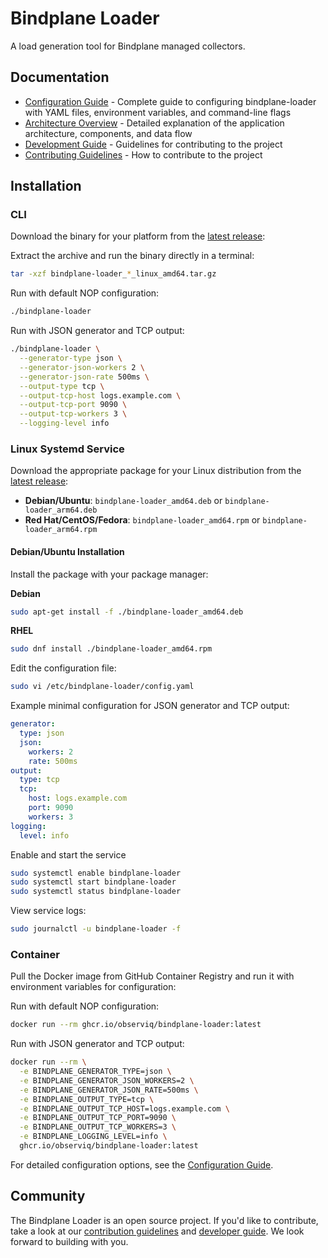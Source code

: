 # Bindplane Loader

A load generation tool for Bindplane managed collectors.

## Documentation

- [Configuration Guide](/docs/configuration.md) - Complete guide to configuring bindplane-loader with YAML files, environment variables, and command-line flags
- [Architecture Overview](/docs/architecture.md) - Detailed explanation of the application architecture, components, and data flow
- [Development Guide](/docs/development.md) - Guidelines for contributing to the project
- [Contributing Guidelines](/docs/CONTRIBUTING.md) - How to contribute to the project

## Installation

### CLI

Download the binary for your platform from the [latest release](https://github.com/observiq/bindplane-loader/releases/latest):

Extract the archive and run the binary directly in a terminal:

```bash
tar -xzf bindplane-loader_*_linux_amd64.tar.gz
```

Run with default NOP configuration:

```bash
./bindplane-loader
```

Run with JSON generator and TCP output:

```bash
./bindplane-loader \
  --generator-type json \
  --generator-json-workers 2 \
  --generator-json-rate 500ms \
  --output-type tcp \
  --output-tcp-host logs.example.com \
  --output-tcp-port 9090 \
  --output-tcp-workers 3 \
  --logging-level info
```

### Linux Systemd Service

Download the appropriate package for your Linux distribution from the [latest release](https://github.com/observiq/bindplane-loader/releases/latest):

- **Debian/Ubuntu**: `bindplane-loader_amd64.deb` or `bindplane-loader_arm64.deb`
- **Red Hat/CentOS/Fedora**: `bindplane-loader_amd64.rpm` or `bindplane-loader_arm64.rpm`

#### Debian/Ubuntu Installation

Install the package with your package manager:

**Debian**

```bash
sudo apt-get install -f ./bindplane-loader_amd64.deb
```

**RHEL**

```bash
sudo dnf install ./bindplane-loader_amd64.rpm
```

Edit the configuration file:

```bash
sudo vi /etc/bindplane-loader/config.yaml
```

Example minimal configuration for JSON generator and TCP output:

```yaml
generator:
  type: json
  json:
    workers: 2
    rate: 500ms
output:
  type: tcp
  tcp:
    host: logs.example.com
    port: 9090
    workers: 3
logging:
  level: info
```

Enable and start the service

```bash
sudo systemctl enable bindplane-loader
sudo systemctl start bindplane-loader
sudo systemctl status bindplane-loader
```

View service logs:

```bash
sudo journalctl -u bindplane-loader -f
```

### Container

Pull the Docker image from GitHub Container Registry and run it with environment variables for configuration:

Run with default NOP configuration:

```bash
docker run --rm ghcr.io/observiq/bindplane-loader:latest
```

Run with JSON generator and TCP output:

```bash
docker run --rm \
  -e BINDPLANE_GENERATOR_TYPE=json \
  -e BINDPLANE_GENERATOR_JSON_WORKERS=2 \
  -e BINDPLANE_GENERATOR_JSON_RATE=500ms \
  -e BINDPLANE_OUTPUT_TYPE=tcp \
  -e BINDPLANE_OUTPUT_TCP_HOST=logs.example.com \
  -e BINDPLANE_OUTPUT_TCP_PORT=9090 \
  -e BINDPLANE_OUTPUT_TCP_WORKERS=3 \
  -e BINDPLANE_LOGGING_LEVEL=info \
  ghcr.io/observiq/bindplane-loader:latest
```

For detailed configuration options, see the [Configuration Guide](/docs/configuration.md).

## Community

The Bindplane Loader is an open source project. If you'd like to contribute, take a look at our [contribution guidelines](/docs/CONTRIBUTING.md) and [developer guide](/docs/development.md). We look forward to building with you.
